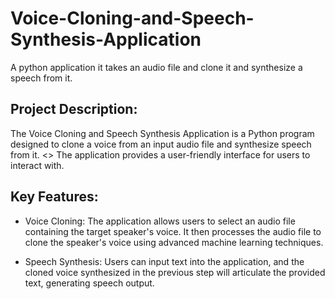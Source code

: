 # Voice-Cloning-and-Speech-Synthesis-Application
A python application it takes an audio file and clone it and synthesize a speech from it.
## Project Description:
The Voice Cloning and Speech Synthesis Application is a Python program designed to clone a voice from an input audio file and synthesize speech from it.
<> The application provides a user-friendly interface for users to interact with.

## Key Features:

- Voice Cloning: The application allows users to select an audio file containing the target speaker's voice. It then processes the audio file to clone the speaker's voice using advanced machine learning techniques.

- Speech Synthesis: Users can input text into the application, and the cloned voice synthesized in the previous step will articulate the provided text, generating speech output.
  <!--- 
User Interface: The application features a graphical user interface (GUI) built using the Tkinter library, providing a seamless experience for users to interact with the program.

File Selection: Users can browse their system to select the input audio file for voice cloning. Additionally, they can specify the text they wish to synthesize and the output file name for the synthesized speech.

Error Handling: The application incorporates error handling mechanisms to guide users in case of invalid input or unexpected errors during voice cloning and speech synthesis processes.

Accessibility: The application is designed to be accessible and user-friendly, catering to users with varying levels of technical expertise.

Technologies Used:

Python: The core programming language used for developing the application.
Tkinter: Python's standard GUI toolkit used for building the graphical user interface.
Machine Learning Libraries: Utilized for voice cloning, such as Tacotron 2 and WaveGlow, for synthesizing speech.
Implementation:
The application's implementation involves leveraging machine learning models for voice cloning and speech synthesis. It utilizes pretrained models such as Tacotron 2 and WaveGlow to perform the cloning and synthesis tasks.

Upon launching the application, users are presented with an intuitive interface where they can select the input audio file for voice cloning, input the text for speech synthesis, and specify the output file name. The application then processes the inputs, cloning the voice from the audio file and synthesizing speech from the provided text.

Through effective integration of machine learning algorithms and user interface design, the Voice Cloning and Speech Synthesis Application empowers users to create synthesized speech with personalized voices, opening avenues for creative expression and practical applications in various domains.-->
